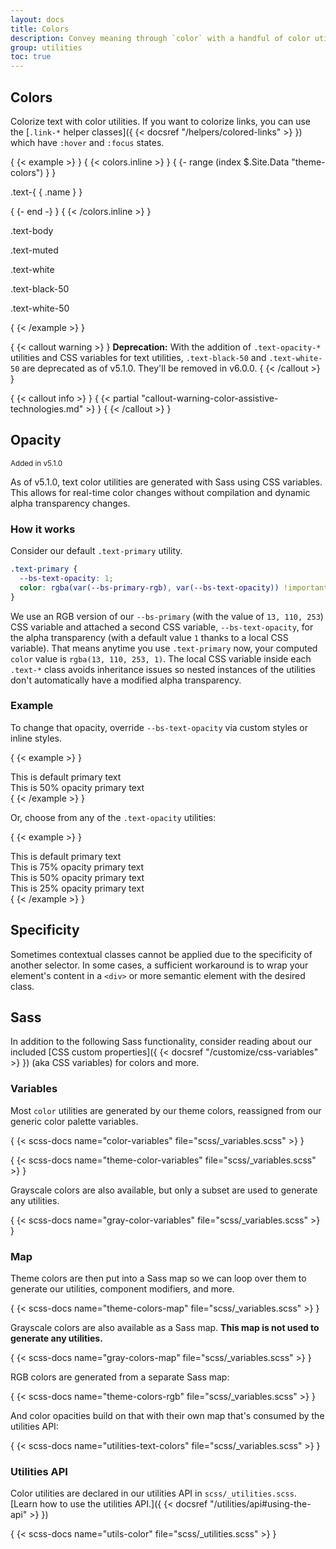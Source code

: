 ```yaml
---
layout: docs
title: Colors
description: Convey meaning through `color` with a handful of color utility classes. Includes support for styling links with hover states, too.
group: utilities
toc: true
---
```


## Colors

Colorize text with color utilities. If you want to colorize links, you can use the [`.link-*` helper classes]({ {< docsref "/helpers/colored-links" >} }) which have `:hover` and `:focus` states.

{ {< example >} }
{ {< colors.inline >} }
{ {- range (index $.Site.Data "theme-colors") } }
<p class="text-{ { .name } }{ { with .contrast_color } } bg-{ { . } }{ { end } }">.text-{ { .name } }</p>
{ {- end -} }
{ {< /colors.inline >} }
<p class="text-body">.text-body</p>
<p class="text-muted">.text-muted</p>
<p class="text-white bg-dark">.text-white</p>
<p class="text-black-50">.text-black-50</p>
<p class="text-white-50 bg-dark">.text-white-50</p>
{ {< /example >} }

{ {< callout warning >} }
**Deprecation:** With the addition of `.text-opacity-*` utilities and CSS variables for text utilities, `.text-black-50` and `.text-white-50` are deprecated as of v5.1.0. They'll be removed in v6.0.0.
{ {< /callout >} }

{ {< callout info >} }
{ {< partial "callout-warning-color-assistive-technologies.md" >} }
{ {< /callout >} }

## Opacity

<small class="d-inline-flex px-2 py-1 font-monospace text-muted border rounded-3">Added in v5.1.0</small>

As of v5.1.0, text color utilities are generated with Sass using CSS variables. This allows for real-time color changes without compilation and dynamic alpha transparency changes.

### How it works

Consider our default `.text-primary` utility.

```css
.text-primary {
  --bs-text-opacity: 1;
  color: rgba(var(--bs-primary-rgb), var(--bs-text-opacity)) !important;
}
```

We use an RGB version of our `--bs-primary` (with the value of `13, 110, 253`) CSS variable and attached a second CSS variable, `--bs-text-opacity`, for the alpha transparency (with a default value `1` thanks to a local CSS variable). That means anytime you use `.text-primary` now, your computed `color` value is `rgba(13, 110, 253, 1)`. The local CSS variable inside each `.text-*` class avoids inheritance issues so nested instances of the utilities don't automatically have a modified alpha transparency.

### Example

To change that opacity, override `--bs-text-opacity` via custom styles or inline styles.

{ {< example >} }
<div class="text-primary">This is default primary text</div>
<div class="text-primary" style="--bs-text-opacity: .5;">This is 50% opacity primary text</div>
{ {< /example >} }

Or, choose from any of the `.text-opacity` utilities:

{ {< example >} }
<div class="text-primary">This is default primary text</div>
<div class="text-primary text-opacity-75">This is 75% opacity primary text</div>
<div class="text-primary text-opacity-50">This is 50% opacity primary text</div>
<div class="text-primary text-opacity-25">This is 25% opacity primary text</div>
{ {< /example >} }

## Specificity

Sometimes contextual classes cannot be applied due to the specificity of another selector. In some cases, a sufficient workaround is to wrap your element's content in a `<div>` or more semantic element with the desired class.

## Sass

In addition to the following Sass functionality, consider reading about our included [CSS custom properties]({ {< docsref "/customize/css-variables" >} }) (aka CSS variables) for colors and more.

### Variables

Most `color` utilities are generated by our theme colors, reassigned from our generic color palette variables.

{ {< scss-docs name="color-variables" file="scss/_variables.scss" >} }

{ {< scss-docs name="theme-color-variables" file="scss/_variables.scss" >} }

Grayscale colors are also available, but only a subset are used to generate any utilities.

{ {< scss-docs name="gray-color-variables" file="scss/_variables.scss" >} }

### Map

Theme colors are then put into a Sass map so we can loop over them to generate our utilities, component modifiers, and more.

{ {< scss-docs name="theme-colors-map" file="scss/_variables.scss" >} }

Grayscale colors are also available as a Sass map. **This map is not used to generate any utilities.**

{ {< scss-docs name="gray-colors-map" file="scss/_variables.scss" >} }

RGB colors are generated from a separate Sass map:

{ {< scss-docs name="theme-colors-rgb" file="scss/_variables.scss" >} }

And color opacities build on that with their own map that's consumed by the utilities API:

{ {< scss-docs name="utilities-text-colors" file="scss/_variables.scss" >} }

### Utilities API

Color utilities are declared in our utilities API in `scss/_utilities.scss`. [Learn how to use the utilities API.]({ {< docsref "/utilities/api#using-the-api" >} })

{ {< scss-docs name="utils-color" file="scss/_utilities.scss" >} }
